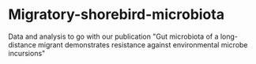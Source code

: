 # Migratory-shorebird-microbiota
Data and analysis to go with our publication "Gut microbiota of a long-distance migrant demonstrates resistance against environmental microbe incursions"
